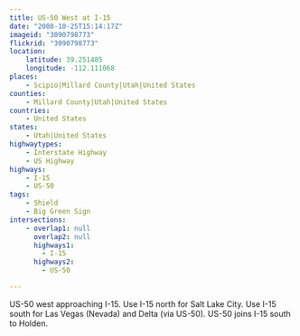 ```yaml
---
title: US-50 West at I-15
date: "2008-10-25T15:14:17Z"
imageid: "3090798773"
flickrid: "3090798773"
location:
    latitude: 39.251485
    longitude: -112.111068
places:
    - Scipio|Millard County|Utah|United States
counties:
    - Millard County|Utah|United States
countries:
    - United States
states:
    - Utah|United States
highwaytypes:
    - Interstate Highway
    - US Highway
highways:
    - I-15
    - US-50
tags:
    - Shield
    - Big Green Sign
intersections:
    - overlap1: null
      overlap2: null
      highways1:
        - I-15
      highways2:
        - US-50

---
```

US-50 west approaching I-15.  Use I-15 north for Salt Lake City.  Use I-15 south for Las Vegas (Nevada) and Delta (via US-50).  US-50 joins I-15 south to Holden.